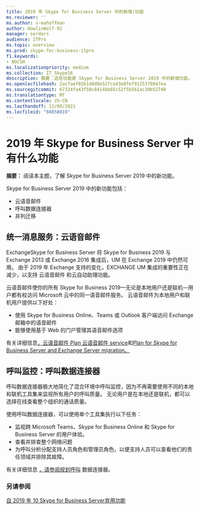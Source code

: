 ```yaml
---
title: 2019 年 Skype for Business Server 中的新增|功能
ms.reviewer: ''
ms.author: v-mahoffman
author: HowlinWolf-92
manager: serdars
audience: ITPro
ms.topic: overview
ms.prod: skype-for-business-itpro
f1.keywords:
- NOCSH
ms.localizationpriority: medium
ms.collection: IT_Skype16
description: 摘要：这些功能是 Skype for Business Server 2019 中的新增功能。
ms.openlocfilehash: 2acfaef02b140d8e52fce43e0fef9125378047ea
ms.sourcegitcommit: 67324fe43f50c8414bb65c52f5b561ac30b52748
ms.translationtype: MT
ms.contentlocale: zh-CN
ms.lasthandoff: 11/08/2021
ms.locfileid: "60858019"
---
```

# <a name="whats-in-skype-for-business-server-2019"></a>2019 年 Skype for Business Server 中有什么功能

**摘要：** 阅读本主题，了解 Skype for Business Server 2019 中的新功能。  

Skype for Business Server 2019 中的新功能包括：
  
- 云语音邮件  
- 呼叫数据连接器
- 并列迁移

## <a name="unified-messaging-services-cloud-voicemail"></a>统一消息服务：云语音邮件

ExchangeSkype for Business Server 将 Skype for Business 2019 与 Exchange 2013 或 Exchange 2016 集成后，UM 在 Exchange 2019 中仍然可用。 由于 2019 年 Exchange 支持的变化，EXCHANGE UM 集成的重要性正在减少，以支持 云语音邮件 和云自动助理功能。  

云语音邮件使你的所有 Skype for Business 2019&#x2014;无论是本地用户还是联机&#x2014;用户都有权访问 Microsoft 云中的同一语音邮件服务。 云语音邮件为本地用户和联机用户提供以下好处：

- 使用 Skype for Business Online、Teams 或 Outlook 客户端访问 Exchange 邮箱中的语音邮件
- 能够使用基于 Web 的门户管理其语音邮件选项

有关详细信息[，云语音邮件 Plan 云语音邮件 service](../sfbhybrid/hybrid/plan-cloud-voicemail.md)和[Plan for Skype for Business Server and Exchange Server migration。](../sfbhybrid/hybrid/plan-um-migration.md)
  
## <a name="call-monitoring-call-data-connector"></a>呼叫监控：呼叫数据连接器

呼叫数据连接器极大地简化了混合环境中呼叫监控，因为不再需要使用不同的本地和联机工具集来监视所有用户的呼叫质量。  无论用户是在本地还是联机，都可以选择在线查看整个组织的通话质量。

使用呼叫数据连接器，可以使用单个工具集执行以下任务：

- 监视跨 Microsoft Teams、Skype for Business Online 和 Skype for Business Server 的用户体验。
- 查看并排查整个网络问题
- 为呼叫分析分配支持人员角色和管理员角色，以便支持人员可以查看他们的责任领域并排除其故障。

有关详细信息 [，请参阅规划呼叫](../sfbhybrid/hybrid/plan-call-data-connector.md) 数据连接器。

### <a name="see-also"></a>另请参阅

[自 2019 年 10 Skype for Business Server弃用功能](deprecated.md)
